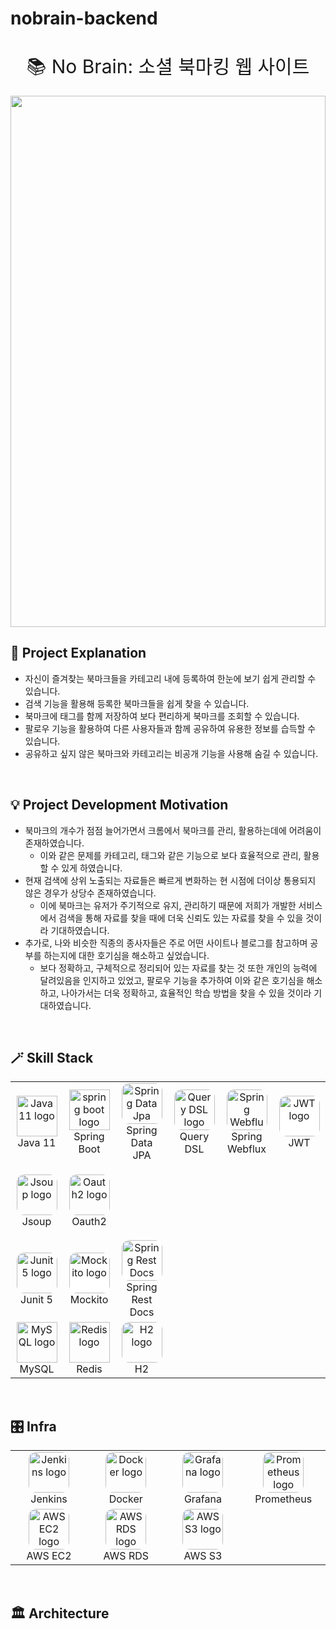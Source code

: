 # nobrain-backend
<br/>
<div style="font-size: 30px" align="center"> 📚 No Brain: 소셜 북마킹 웹 사이트 </div>
<br/>
<img width="100%" height="850px" src="https://user-images.githubusercontent.com/75934088/236386046-75dbe329-02cf-41cd-bb8c-3f821f1e17f6.gif">

## 📌 Project Explanation
- 자신이 즐겨찾는 북마크들을 카테고리 내에 등록하여 한눈에 보기 쉽게 관리할 수 있습니다.
- 검색 기능을 활용해 등록한 북마크들을 쉽게 찾을 수 있습니다.
- 북마크에 태그를 함께 저장하여 보다 편리하게 북마크를 조회할 수 있습니다.
- 팔로우 기능을 활용하여 다른 사용자들과 함께 공유하여 유용한 정보를 습득할 수 있습니다.
- 공유하고 싶지 않은 북마크와 카테고리는 비공개 기능을 사용해 숨길 수 있습니다.

<br/>

## 💡 Project Development Motivation
- 북마크의 개수가 점점 늘어가면서 크롬에서 북마크를 관리, 활용하는데에 어려움이 존재하였습니다.
  - 이와 같은 문제를 카테고리, 태그와 같은 기능으로 보다 효율적으로 관리, 활용할 수 있게 하였습니다.
- 현재 검색에 상위 노출되는 자료들은 빠르게 변화하는 현 시점에 더이상 통용되지 않은 경우가 상당수 존재하였습니다.
  - 이에 북마크는 유저가 주기적으로 유지, 관리하기 때문에 저희가 개발한 서비스에서 검색을 통해 자료를 찾을 때에 더욱 신뢰도 있는 자료를 찾을 수 있을 것이라 기대하였습니다.
- 추가로, 나와 비슷한 직종의 종사자들은 주로 어떤 사이트나 블로그를 참고하며 공부를 하는지에 대한 호기심을 해소하고 싶었습니다.
  - 보다 정확하고, 구체적으로 정리되어 있는 자료를 찾는 것 또한 개인의 능력에 달려있음을 인지하고 있었고, 팔로우 기능을 추가하여 이와 같은 호기심을 해소하고, 나아가서는 더욱 정확하고, 효율적인 학습 방법을 찾을 수 있을 것이라 기대하였습니다.

<br/>

## 🪄 Skill Stack

<table>
  <tr style="height: 120px; border: none">
    <td align="center" width="140" style="border: none">
        <img src="https://skillicons.dev/icons?i=java&theme=light" width="65" height="65" alt="Java 11 logo" />
        <br>Java 11
    </td>
    <td align="center" width="140" style="border: none">
        <img src="https://skillicons.dev/icons?i=spring&theme=light" width="65" height="65" alt="spring boot logo" />
        <br>Spring Boot
    </td>
    <td align="center" width="140" style="border: none">
        <img style="border-radius: 12px" src="https://blog.kakaocdn.net/dn/zVcJ7/btrqRTaogof/Sk9Wu37vvLkg618Nlx309k/img.png" width="65" height="65" alt="Spring Data Jpa logo" />
        <br>Spring Data JPA
    </td>
    <td align="center" width="140" style="border: none">
        <img style="border-radius: 12px" src="https://blog.kakaocdn.net/dn/xdWQ8/btrPIFeXOCO/pkEovWQcHWznekbkRYC43k/img.png" width="65" height="65" alt="Query DSL logo" />
        <br>Query DSL
    </td>
    <td align="center" width="140" style="border: none">
        <img style="border-radius: 12px" src="https://blog.kakaocdn.net/dn/cMZO3w/btqQCAplIu6/kFk2TN7yuxd5z1gxqPled0/img.png" width="65" height="65" alt="Spring Webflux logo"/>
        <br>Spring Webflux
    </td>
    <td align="center" width="140" style="border: none">
        <img style="background: white; border-radius: 12px" src="https://blog.kakaocdn.net/dn/cqbtEQ/btrZISJO4rM/psTAeZ2SeJr4mw2z80gt00/img.png" width="65" height="65" alt="JWT logo" />
        <br>JWT
    </td>
  </tr>
  <tr style="height: 120px; border: none">
    <td align="center" width="140" style="border: none">
        <img style="border-radius: 12px" src="https://storage.semalt.com/uploads/articles/e179d86b4554d4c5b238f86bcaf2f6342.png" width="65" height="65" alt="Jsoup logo" />
        <br>Jsoup
    </td>
    <td align="center" width="140" style="border: none">
        <img style="border-radius: 12px" src="https://farm4.static.flickr.com/3549/3343062926_4e65c72b65_o.png" width="65" height="65" alt="Oauth2 logo" />
        <br>Oauth2
    </td>
  </tr>
  <tr style="border: none">
    <td align="center" width="140" style="border: none">
        <img style="border-radius: 12px" src="https://images.velog.io/images/new_wisdom/post/1fc8bd41-ec1d-4272-99f3-d2f90bc4056f/junit5.jpeg" width="65" height="65" alt="Junit 5 logo" />
        <br>Junit 5
    </td>
    <td align="center" width="140" style="border: none">
        <img style="background: white; border-radius: 12px" src="https://nesoy.github.io/assets/logo/mockito.png" width="65" height="65" alt="Mockito logo" />
        <br>Mockito
    </td>
    <td align="center" width="140" style="border: none">
        <img style="background: white; border-radius: 12px" src="https://godekdls.github.io/images/springrestdocs/logo.png" width="65" height="65" alt="Spring Rest Docs logo" />
        <br>Spring Rest Docs
    </td>
  </tr>
  <tr style="border: none">
    <td align="center" width="140" style="border: none">
        <img src="https://skillicons.dev/icons?i=mysql&theme=light" width="65" height="65" alt="MySQL logo" />
        <br>MySQL
    </td>
    <td align="center" width="140" style="border: none">
        <img src="https://skillicons.dev/icons?i=redis&theme=light" width="65" height="65" alt="Redis logo" />
        <br>Redis
    </td>
    <td align="center" width="140" style="border: none">
        <img style="border-radius: 12px" src="https://upload.wikimedia.org/wikipedia/commons/a/a1/H2_logo.png" width="65" height="65" alt="H2 logo" />
        <br>H2
    </td>
  </tr>
</table>

<br/>

## 🎛️ Infra

<table>
  <tr style="border: none">
    <td align="center" width="140" style="border: none">
      <img style="border-radius: 12px" src="https://skillicons.dev/icons?i=jenkins&theme=light" width="65" height="65" alt="Jenkins logo">
      <br/>Jenkins
    </td>
    <td align="center" width="140" style="border: none">
      <img style="border-radius: 12px" src="https://skillicons.dev/icons?i=docker&theme=light" width="65" height="65" alt="Docker logo">
      <br/>Docker
    </td>
    <td align="center" width="140" style="border: none">
      <img style="border-radius: 12px" src="https://skillicons.dev/icons?i=grafana&theme=light" width="65" height="65" alt="Grafana logo">
      <br/>Grafana
    </td>
    <td align="center" width="140" style="border: none">
      <img style="border-radius: 12px" src="https://skillicons.dev/icons?i=prometheus&theme=light" width="65" height="65" alt="Prometheus logo">
      <br/>Prometheus
    </td>
  </tr>
  <tr style="border: none">
    <td align="center" width="140" style="border: none">
      <img style="border-radius: 12px" src="https://d2tag017dbhslw.cloudfront.net/icon/d88319dfa5d204f019b4284149886c59-7d586ea82f792b61a8c87de60565133d.svg" width="65" height="65" alt="AWS EC2 logo">
      <br/>AWS EC2
    </td>
    <td align="center" width="140" style="border: none">
      <img style="border-radius: 12px" src="https://d2tag017dbhslw.cloudfront.net/icon/1d374ed2a6bcf601d7bfd4fc3dfd3b5d-c9f69416d978016b3191175f35e59226.svg" width="65" height="65" alt="AWS RDS logo">
      <br/>AWS RDS
    </td>
    <td align="center" width="140" style="border: none">
      <img style="border-radius: 12px" src="https://d2tag017dbhslw.cloudfront.net/icon/c0828e0381730befd1f7a025057c74fb-43acc0496e64afba82dbc9ab774dc622.svg" width="65" height="65" alt="AWS S3 logo">
      <br/>AWS S3
    </td>
  </tr>
</table>

<br/>

## 🏛️ Architecture